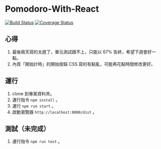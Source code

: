 # Pomodoro-With-React

[![Build Status](https://travis-ci.com/ms314006/Pomodoro-With-React.svg?branch=master)](https://travis-ci.com/ms314006/Pomodoro-With-React)
[![Coverage Status](https://coveralls.io/repos/github/ms314006/Pomodoro-With-React/badge.svg?branch=master)](https://coveralls.io/github/ms314006/Pomodoro-With-React?branch=master)

## 心得

1. 最後兩天寫的太趕了，單元測試跟不上，只能以 67% 告終，希望下週會好一點。
2. 內頁「開始計時」的開始按鈕 CSS 寫的有點亂，可能再花點時間修改更好。

## 運行

1. clone 到專案資料夾。
2. 運行指令 `npm install` 。
3. 運行 `npm run start` 。
4. 啟動瀏覽器 `http://localhost:8000/dist` 。

## 測試（未完成）

1. 運行指令 `npm run test` 。


